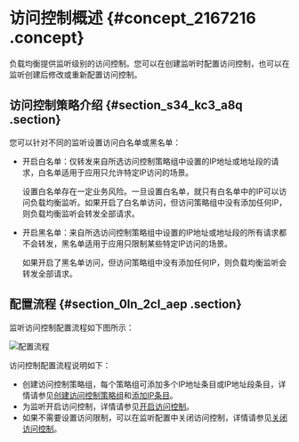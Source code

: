 # 访问控制概述 {#concept_2167216 .concept}

负载均衡提供监听级别的访问控制。您可以在创建监听时配置访问控制，也可以在监听创建后修改或重新配置访问控制。

## 访问控制策略介绍 {#section_s34_kc3_a8q .section}

您可以针对不同的监听设置访问白名单或黑名单：

-   开启白名单：仅转发来自所选访问控制策略组中设置的IP地址或地址段的请求，白名单适用于应用只允许特定IP访问的场景。

    设置白名单存在一定业务风险。一旦设置白名单，就只有白名单中的IP可以访问负载均衡监听。如果开启了白名单访问，但访问策略组中没有添加任何IP，则负载均衡监听会转发全部请求。

-   开启黑名单：来自所选访问控制策略组中设置的IP地址或地址段的所有请求都不会转发，黑名单适用于应用只限制某些特定IP访问的场景。

    如果开启了黑名单访问，但访问策略组中没有添加任何IP，则负载均衡监听会转发全部请求。


## 配置流程 {#section_0ln_2cl_aep .section}

监听访问控制配置流程如下图所示：

![配置流程](http://static-aliyun-doc.oss-cn-hangzhou.aliyuncs.com/assets/img/1721136/156879677260921_zh-CN.png)

访问控制配置流程说明如下：

-   创建访问控制策略组，每个策略组可添加多个IP地址条目或IP地址段条目，详情请参见[创建访问控制策略组](intl.zh-CN/访问控制/访问控制策略组/创建访问控制策略组.md#)和[添加IP条目](intl.zh-CN/访问控制/访问控制策略组/添加IP条目.md#)。
-   为监听开启访问控制，详情请参见[开启访问控制](intl.zh-CN/访问控制/开启访问控制.md#)。
-   如果不需要设置访问限制，可以在监听配置中关闭访问控制，详情请参见[关闭访问控制](intl.zh-CN/访问控制/关闭访问控制.md#)。

